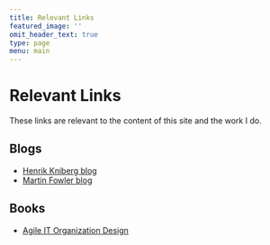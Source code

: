 ```yaml
---
title: Relevant Links
featured_image: ''
omit_header_text: true
type: page
menu: main
---
```


# Relevant Links

These links are relevant to the content of this site and the work I do.

## Blogs

- [Henrik Kniberg blog](https://blog.crisp.se/author/henrikkniberg)
- [Martin Fowler blog](https://martinfowler.com/)

## Books

- [Agile IT Organization Design](https://www.amazon.com/dp/0133903354?tag=aitod-20)